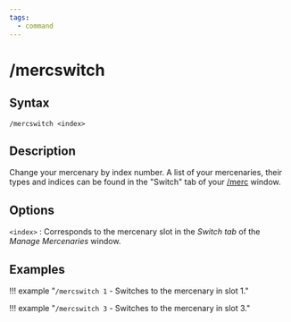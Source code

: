 ```yaml
---
tags:
  - command
---
```


# /mercswitch

## Syntax

<!--cmd-syntax-start-->
```eqcommand
/mercswitch <index>
```
<!--cmd-syntax-end-->

## Description

<!--cmd-desc-start-->
Change your mercenary by index number. A list of your mercenaries, their types and indices can be found in the "Switch" tab of your [/merc](cmd-mercwindows.md) window.
<!--cmd-desc-end-->

## Options

``<index>``
:   Corresponds to the mercenary slot in the *Switch tab* of the *Manage Mercenaries* window.

## Examples

!!! example "`/mercswitch 1` - Switches to the mercenary in slot 1."

!!! example "`/mercswitch 3` - Switches to the mercenary in slot 3."